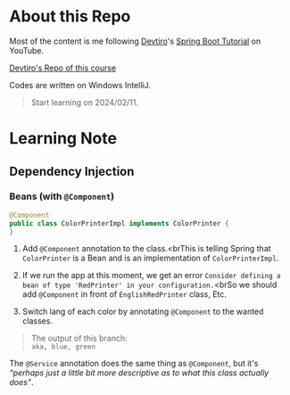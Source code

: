 # About this Repo

Most of the content is me following [Devtiro](https://www.devtiro.com/)'s [Spring Boot Tutorial](https://youtu.be/Nv2DERaMx-4) on YouTube.

[Devtiro's Repo of this course](https://github.com/devtiro/course-spring-boot)

Codes are written on Windows IntelliJ.

> Start learning on 2024/02/11.


# Learning Note

## Dependency Injection

### Beans (with `@Component`)

```java
@Component
public class ColorPrinterImpl implements ColorPrinter {
}
```

1. Add `@Component` annotation to the class.<brThis is telling Spring that `ColorPrinter` is a Bean and is an implementation of `ColorPrinterImpl`.

2. If we run the app at this moment, we get an error `Consider defining a bean of type 'RedPrinter' in your configuration.`<brSo we should add `@Component` in front of `EnglishRedPrinter` class, Etc.

3. Switch lang of each color by annotating `@Component` to the wanted classes.

> The output of this branch:<br>
> `aka, blue, green`

The `@Service` annotation does the same thing as `@Component`, but it's *“perhaps just a little bit more descriptive as to what this class actually does”*.